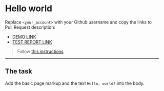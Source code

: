 # Hello world
Replace `<your_account>` with your Github username and copy the links to Pull Request description:
- [DEMO LINK](https://WorkAccCom.github.io/layout_hello-world/)
- [TEST REPORT LINK](https://WorkAccCom.github.io/layout_hello-world/report/html_report/)

> Follow [this instructions](https://github.com/mate-academy/layout_task-guideline#how-to-solve-the-layout-tasks-on-github)
___

## The task 
Add the basic page markup and the text `Hello, world!` into the body.
